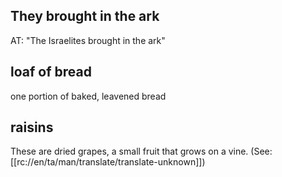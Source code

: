 ## They brought in the ark ##

AT: "The Israelites brought in the ark"

## loaf of bread ##

one portion of baked, leavened bread

## raisins  ##

These are dried grapes, a small fruit that grows on a vine. (See: [[rc://en/ta/man/translate/translate-unknown]])
